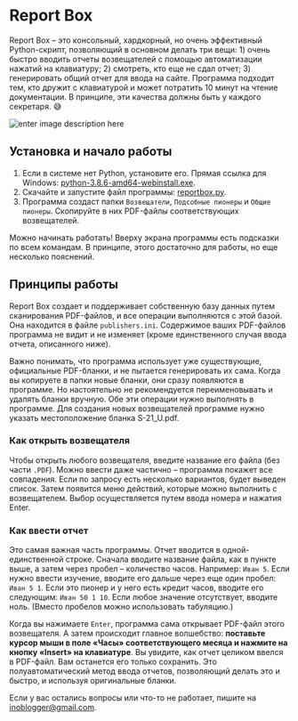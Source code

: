 # Report Box

Report Box – это консольный, хардкорный, но очень эффективный Python-скрипт, позволяющий в основном делать три вещи: 1) очень быстро вводить отчеты возвещателей с помощью автоматизации нажатий на клавиатуру; 2) смотреть, кто еще не сдал отчет; 3) генерировать общий отчет для ввода на сайте. Программа подходит тем, кто дружит с клавиатурой и может потратить 10 минут на чтение документации. В принципе, эти качества должны быть у каждого секретаря. 😅

![enter image description here](https://blogger.googleusercontent.com/img/b/R29vZ2xl/AVvXsEgdDMANp-O41IGGhyphenhyphenzAA8J44qGLwslIZARN6HlVlFqZPK5LqqEtO1TObH6CGH08MelkJDfJ3SlqvffYi4NLLDN0U_awT8B3ZWNVrY2ACXSbOiibCXCsj12Qiwpot-eMh_tp_TsAsYtwz66evBBL-GtcDT9oCX_kOk8NREhbKjg97re5TlE3CqyFKHHLtzJI/s636/rocket_box.png)

## Установка и начало работы

1. Если в системе нет Python, установите его. Прямая ссылка для Windows: [python-3.8.6-amd64-webinstall.exe](https://www.python.org/ftp/python/3.8.6/python-3.8.6-amd64-webinstall.exe).
2. Скачайте и запустите файл программы: [reportbox.py](https://raw.githubusercontent.com/antorix/Report-Box/master/reportbox.py).
3. Программа создаст папки `Возвещатели`, `Подсобные пионеры` и `Общие пионеры`. Скопируйте в них PDF-файлы соответствующих возвещателей.

Можно начинать работать! Вверху экрана программы есть подсказки по всем командам. В принципе, этого достаточно для работы, но еще несколько пояснений.

## Принципы работы

Report Box создает и поддерживает собственную базу данных путем сканирования PDF-файлов, и все операции выполняются с этой базой. Она находится в файле `publishers.ini`. Содержимое ваших PDF-файлов программа не видит и не изменяет (кроме единственного случая ввода отчета, описанного ниже).

Важно понимать, что программа использует уже существующие, официальные PDF-бланки, и не пытается генерировать их сама. Когда вы копируете в папки новые бланки, они сразу появляются в программе. Но настоятельно не рекомендуется переименовывать и удалять бланки вручную. Обе эти операции нужно выполнять в программе. Для создания новых возвещателей программе нужно указать местоположение бланка S-21_U.pdf.

### Как открыть возвещателя

Чтобы открыть любого возвещателя, введите название его файла (без части `.PDF`). Можно ввести даже частично – программа покажет все совпадения. Если по запросу есть несколько вариантов, будет выведен список. Затем появится меню действий, которые можно выполнить с возвещателем. Выбор осуществляется путем ввода номера и нажатия Enter.

### Как ввести отчет

Это самая важная часть программы. Отчет вводится в одной-единственной строке. Сначала вводите название файла, как в пункте выше, а затем через пробел – количество часов. Например: `Иван 5`. Если нужно ввести изучение, вводите его дальше через еще один пробел: `Иван 5 1`. Если это пионер и у него есть кредит часов, вводите его следующим: `Иван 50 1 10`. Если любое значение отсутствует, вводите ноль. (Вместо пробелов можно использовать табуляцию.)

Когда вы нажимаете `Enter`, программа сама открывает PDF-файл этого возвещателя. А затем происходит главное волшебство: **поставьте курсор мыши в поле «Часы» соответствующего месяца и нажмите на кнопку «Insert» на клавиатуре**. Вы увидите, как отчет целиком ввелся в PDF-файл. Вам останется его только сохранить. Это полуавтоматический метод ввода отчетов, позволяющий делать это и быстро, и используя оригинальные бланки.

Если у вас остались вопросы или что-то не работает, пишите на [inoblogger@gmail.com](mailto:inoblogger@gmail.com).



